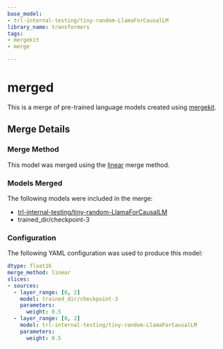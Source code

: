 ```yaml
---
base_model:
- trl-internal-testing/tiny-random-LlamaForCausalLM
library_name: transformers
tags:
- mergekit
- merge

---
```

# merged

This is a merge of pre-trained language models created using [mergekit](https://github.com/cg123/mergekit).

## Merge Details
### Merge Method

This model was merged using the [linear](https://arxiv.org/abs/2203.05482) merge method.

### Models Merged

The following models were included in the merge:
* [trl-internal-testing/tiny-random-LlamaForCausalLM](https://huggingface.co/trl-internal-testing/tiny-random-LlamaForCausalLM)
* trained_dir/checkpoint-3

### Configuration

The following YAML configuration was used to produce this model:

```yaml
dtype: float16
merge_method: linear
slices:
- sources:
  - layer_range: [0, 2]
    model: trained_dir/checkpoint-3
    parameters:
      weight: 0.5
  - layer_range: [0, 2]
    model: trl-internal-testing/tiny-random-LlamaForCausalLM
    parameters:
      weight: 0.5
```
